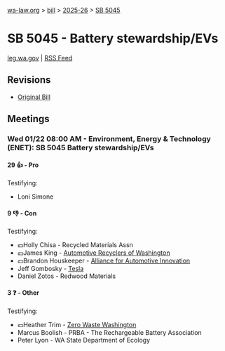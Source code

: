 [wa-law.org](/) > [bill](/bill/) > [2025-26](/bill/2025-26/) > [SB 5045](/bill/2025-26/sb/5045/)

# SB 5045 - Battery stewardship/EVs
[leg.wa.gov](https://app.leg.wa.gov/billsummary?BillNumber=5045&Year=2025&Initiative=false) | [RSS Feed](./rss.xml)

## Revisions
* [Original Bill](1/)

## Meetings
### Wed 01/22 08:00 AM - Environment, Energy & Technology (ENET): SB 5045 Battery stewardship/EVs
#### 29 👍 - Pro
Testifying:
* Loni Simone

#### 9 👎 - Con
Testifying:
* 💵Holly Chisa - Recycled Materials Assn
* 💵James King - [Automotive Recyclers of Washington](/org/automotive_recyclers_of_washington/)
* 💵Brandon Houskeeper - [Alliance for Automotive Innovation](/org/alliance_for_automotive_innovation/)
* Jeff Gombosky - [Tesla](/org/tesla/)
* Daniel Zotos - Redwood Materials

#### 3 ❓ - Other
Testifying:
* 💵Heather Trim - [Zero Waste Washington](/org/zero_waste_washington/)
* Marcus Boolish - PRBA - The Rechargeable Battery Association
* Peter Lyon - WA State Department of Ecology
